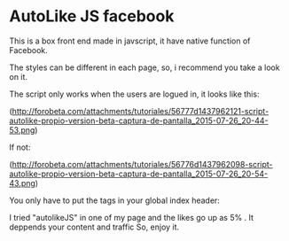 # AutoLike JS facebook
This is a box front end made in javscript, it have native function of Facebook.

The styles can be different in each page, so, i recommend you take a look on it.

The script only works when the users are logued in, it looks like this:

(http://forobeta.com/attachments/tutoriales/56777d1437962121-script-autolike-propio-version-beta-captura-de-pantalla_2015-07-26_20-44-53.png)

If not:

(http://forobeta.com/attachments/tutoriales/56776d1437962098-script-autolike-propio-version-beta-captura-de-pantalla_2015-07-26_20-54-43.png)


You only have to put the tags in your global index header:
<script src="https://code.jquery.com/jquery-1.11.2.min.js"></script>
 <script src="engine.js"></script> 
<script src='http://connect.facebook.net/es_ES/all.js#xfbml=1'></script>
<link rel="stylesheet" href="estyles.css">

I tried "autolikeJS" in one of my page and the likes go up as 5% . It deppends your content and traffic
So, enjoy it.